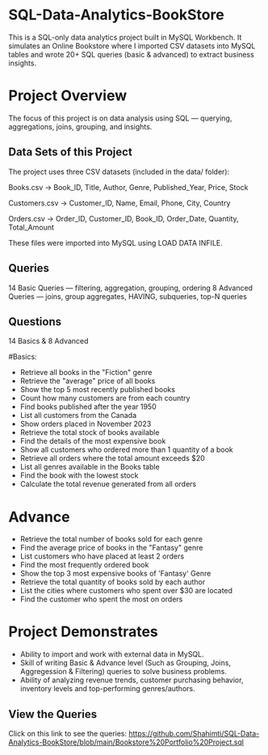 # SQL-Data-Analytics-BookStore

This is a SQL-only data analytics project built in MySQL Workbench.
It simulates an Online Bookstore where I imported CSV datasets into MySQL tables and wrote 20+ SQL queries (basic & advanced) to extract business insights.

# Project Overview
The focus of this project is on data analysis using SQL — querying, aggregations, joins, grouping, and insights.

## Data Sets of this Project
The project uses three CSV datasets (included in the data/ folder):

Books.csv → Book_ID, Title, Author, Genre, Published_Year, Price, Stock

Customers.csv → Customer_ID, Name, Email, Phone, City, Country

Orders.csv → Order_ID, Customer_ID, Book_ID, Order_Date, Quantity, Total_Amount

These files were imported into MySQL using LOAD DATA INFILE.

## Queries

14 Basic Queries — filtering, aggregation, grouping, ordering
8 Advanced Queries — joins, group aggregates, HAVING, subqueries, top-N queries

## Questions

14 Basics & 8 Advanced 

#Basics:

- Retrieve all books in the "Fiction" genre
- Retrieve the "average" price of all books
- Show the top 5 most recently published books
- Count how many customers are from each country
- Find books published after the year 1950
- List all customers from the Canada
- Show orders placed in November 2023
- Retrieve the total stock of books available
- Find the details of the most expensive book
- Show all customers who ordered more than 1 quantity of a book
- Retrieve all orders where the total amount exceeds $20
- List all genres available in the Books table
- Find the book with the lowest stock
- Calculate the total revenue generated from all orders

# Advance
- Retrieve the total number of books sold for each genre
- Find the average price of books in the "Fantasy" genre
- List customers who have placed at least 2 orders
- Find the most frequently ordered book
- Show the top 3 most expensive books of 'Fantasy' Genre
- Retrieve the total quantity of books sold by each author
- List the cities where customers who spent over $30 are located
- Find the customer who spent the most on orders
  
# Project Demonstrates

- Ability to import and work with external data in MySQL.
- Skill of writing Basic & Advance level (Such as Grouping, Joins, Aggregession & Filtering) queries to solve business problems.
- Ability of analyzing revenue trends, customer purchasing behavior, inventory levels and top-performing genres/authors.

## View the Queries
Click on this link to see the queries: https://github.com/Shahimti/SQL-Data-Analytics-BookStore/blob/main/Bookstore%20Portfolio%20Project.sql
